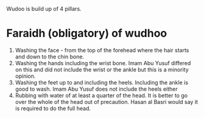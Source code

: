 Wudoo is build up of 4 pillars.

# Faraidh (obligatory) of wudhoo
1. Washing the face - from the top of the forehead where the hair starts and down to the chin bone.
2. Washing the hands including the wrist bone. Imam Abu Yusuf differed on this and did not include the wrist or the ankle but this is a minority opinion.
3. Washing the feet up to and including the heels. Including the ankle is good to wash. Imam Abu Yusuf does not include the heels either
4. Rubbing with water of at least a quarter of the head. It is better to go over the whole of the head out of precaution. Hasan al Basri would say it is required to do the full head.